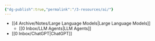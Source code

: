 ```yaml
---
{"dg-publish":true,"permalink":"/3-resources/ai/"}
---
```



- [[4 Archive/Notes/Large Language Models\|Large Language Models]]
	- [[0 Inbox/LLM Agents\|LLM Agents]]
- [[0 Inbox/ChatGPT\|ChatGPT]]